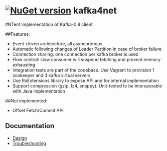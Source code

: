 [![NuGet version](https://badge.fury.io/nu/kafka4net.svg)](https://badge.fury.io/nu/kafka4net)
kafka4net
=========

#NTent implementation of Kafka-0.8 client

##Features:
* Event-driven architecture, all asynchronous
* Automatic following changes of Leader Partition in case of broker failure
* Connection sharing: one connection per kafka broker is used
* Flow control: slow consumer will suspend fetching and prevent memory exhausting
* Integration tests are part of the codebase. Use Vagrant to provision 1 zookeeper and 3 kafka virtual servers
* Use RxExtensions library to expose API and for internal implementation
* Support compression (gzip, lz4, snappy). Unit-tested to be interoperable with Java implementation

##Not implemented:
* Offset Fetch/Commit API

## Documentation
* [Design](https://github.com/ntent-ad/kafka4net/wiki/Design)
* [Troubleshooting](https://github.com/ntent-ad/kafka4net/wiki/Troubleshooting)
